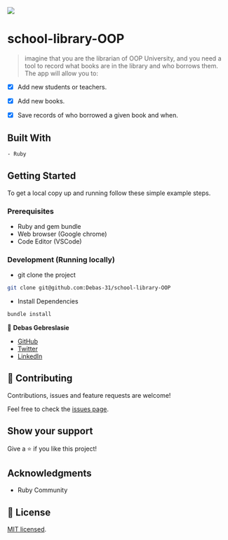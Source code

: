 ![](https://img.shields.io/badge/Microverse-blueviolet)
# school-library-OOP

> imagine that you are the librarian of OOP University, and you need a tool to record what books are in the library and who borrows them. The app will allow you to:

- [x] Add new students or teachers.
- [x] Add new books.
- [x] Save records of who borrowed a given book and when.




## Built With
```bash
- Ruby
```
  
## Getting Started

To get a local copy up and running follow these simple example steps.

### Prerequisites

- Ruby and gem bundle
- Web browser (Google chrome)
- Code Editor (VSCode)

### Development (Running locally)

- git clone the project

```bash 
git clone git@github.com:Debas-31/school-library-OOP
```

- Install Dependencies

```bash
bundle install
```


👤 **Debas Gebreslasie**

- [GitHub](https://github.com/Debas-31)
- [Twitter](https://twitter.com/DEBSH76956492)
- [LinkedIn](https://www.linkedin.com/in/debas-gebrengus)

## 🤝 Contributing

Contributions, issues and feature requests are welcome!

Feel free to check the [issues page](https://github.com/Debas-31/school-library-OOP/issues).

## Show your support

Give a ⭐️ if you like this project!

## Acknowledgments
- Ruby Community 

## 📝 License

[MIT licensed]().

